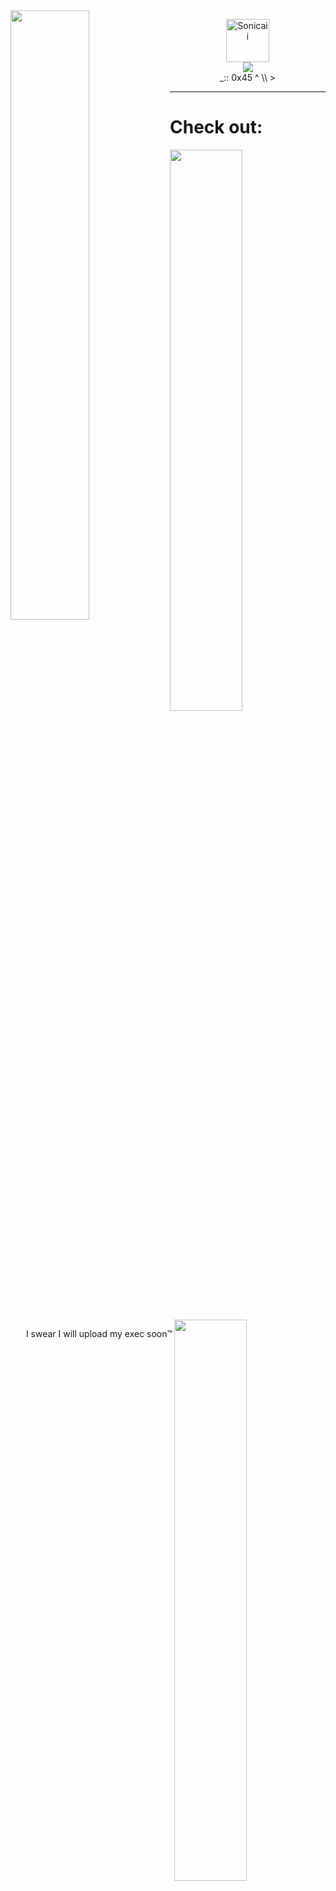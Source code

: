 <img align="left" width="50%" src="https://github-readme-stats.vercel.app/api?username=Sonicaii&show_icons=true&theme=chartreuse-dark&include_all_commits=true&count_private=true"/>
<p align="center"><img height="69em" src="https://count.getloli.com/get/@:Sonicaii?theme=gelbooru" alt="Sonicaii" /><br /><img src="https://forthebadge.com/images/badges/compatibility-club-penguin.svg" /><br>_:: 0x45 ^ \\ ></p>

---
# Check out:
<img align="center" width="48%" src="https://github-readme-stats.vercel.app/api/pin/?username=wally-pacmero&repo=Project-Gungame&theme=chartreuse-dark"><img align="right" width="48%" src="https://github-readme-stats.vercel.app/api/pin/?username=Sonicaii&repo=y3&theme=chartreuse-dark" />
<p align="right">I swear I will upload my exec soon™</p>




|With Sublime Text, PyCharm, IntelliJ IDEA|Design Tools|More links|
|:-:|:-:|:-:|
|Python, JavaScript, HTML, CSS, PHP, C++?, ??|[![Adobe Illustrator](https://badges.aleen42.com/src/illustrator.svg)](https://www.adobe.com/products/illustrator.html) [![Adobe Photoshop](https://badges.aleen42.com/src/photoshop.svg)](https://www.adobe.com/products/photoshop.html) [![Adobe Premiere Pro](https://badges.aleen42.com/src/premiere.svg)](https://www.adobe.com/products/premiere.html)<br>[FL Studio 20](https://www.image-line.com/), [FireAlpaca](https://firealpaca.com/)|[![youtube](https://badges.aleen42.com/src/youtube.svg)](https://www.youtube.com/channel/UC158Eus6w90B6clNbUBNPZA) [![soundcloud](https://badges.aleen42.com/src/soundcloud.svg)](https://soundcloud.com/user-457225794) [![spotify](https://badges.aleen42.com/src/spotify.svg)](https://open.spotify.com/user/sonicaii)|
<br>


[![newline](https://upload.wikimedia.org/wikipedia/commons/f/f8/OOjs_UI_icon_newline-ltr-invert.svg)](#)

